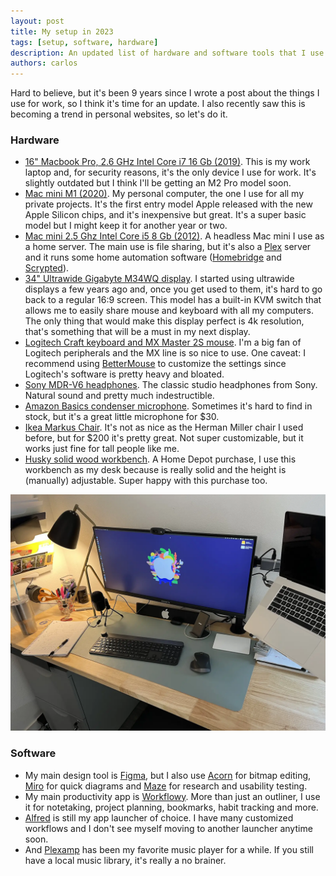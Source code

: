 ```yaml
---
layout: post
title: My setup in 2023
tags: [setup, software, hardware]
description: An updated list of hardware and software tools that I use daily at work and at home.
authors: carlos
---
```


Hard to believe, but it's been 9 years since I wrote a post about the things I use for work, so I think it's time for an update. I also recently saw this is becoming a trend in personal websites, so let's do it.

### Hardware

- [16" Macbook Pro, 2.6 GHz Intel Core i7 16 Gb (2019)](https://everymac.com/systems/apple/macbook_pro/specs/macbook-pro-core-i7-2.6-six-core-16-2019-scissor-specs.html).
This is my work laptop and, for security reasons, it's the only device I use for work. It's slightly outdated but I think I'll be getting an M2 Pro model soon.
- [Mac mini M1 (2020)](https://support.apple.com/kb/SP823?locale=en_US).
My personal computer, the one I use for all my private projects. It's the first entry model Apple released with the new Apple Silicon chips, and it's inexpensive but great. It's a super basic model but I might keep it for another year or two.
- [Mac mini 2.5 Ghz Intel Core i5 8 Gb (2012)](https://everymac.com/systems/apple/mac_mini/specs/mac-mini-core-i5-2.5-late-2012-specs.html).
A headless Mac mini I use as a home server. The main use is file sharing, but it's also a [Plex](https://www.plex.com/) server and it runs some home automation software ([Homebridge](https://homebridge.io/) and [Scrypted](https://www.scrypted.app/)). 
- [34" Ultrawide Gigabyte M34WQ display](https://www.gigabyte.com/Monitor/M34WQ#kf).
I started using ultrawide displays a few years ago and, once you get used to them, it's hard to go back to a regular 16:9 screen. This model has a built-in KVM switch that allows me to easily share mouse and keyboard with all my computers. The only thing that would make this display perfect is 4k resolution, that's something that will be a must in my next display.
- [Logitech Craft keyboard and MX Master 2S mouse](https://www.logitech.com/en-us/mx/master-series.html).
I'm a big fan of Logitech peripherals and the MX line is so nice to use. One caveat: I recommend using [BetterMouse](https://better-mouse.com/) to customize the settings since Logitech's software is pretty heavy and bloated.
- [Sony MDR-V6 headphones](https://en.wikipedia.org/wiki/Sony_MDR-V6).
The classic studio headphones from Sony. Natural sound and pretty much indestructible.
- [Amazon Basics condenser microphone](https://www.amazon.com/AmazonBasics-Desktop-Mini-Condenser-Microphone/dp/B076ZSR6BB).
Sometimes it's hard to find in stock, but it's a great little microphone for $30.
- [Ikea Markus Chair](https://www.ikea.com/us/en/p/markus-office-chair-vissle-dark-gray-90289172/).
It's not as nice as the Herman Miller chair I used before, but for $200 it's pretty great. Not super customizable, but it works just fine for tall people like me.
- [Husky solid wood workbench](https://www.homedepot.com/p/Husky-62-in-W-x-24-in-D-Adjustable-Height-Solid-Wood-Top-Workbench-Table-in-Black-HOLT62XDB12/301810799).
A Home Depot purchase, I use this workbench as my desk because is really solid and the height is (manually) adjustable. Super happy with this purchase too.

![my desk](/assets/images/desk.webp)

### Software

- My main design tool is [Figma](https://www.figma.com/), but I also use [Acorn](https://flyingmeat.com/acorn/) for bitmap editing, [Miro](https://miro.com/) for quick diagrams and [Maze](https://maze.co/) for research and usability testing.
- My main productivity app is [Workflowy](https://workflowy.com/). More than just an outliner, I use it for notetaking, project planning, bookmarks, habit tracking and more.
- [Alfred](https://www.alfredapp.com/) is still my app launcher of choice. I have many customized workflows and I don't see myself moving to another launcher anytime soon.
- And [Plexamp](https://www.plex.tv/plexamp/) has been my favorite music player for a while. If you still have a local music library, it's really a no brainer.